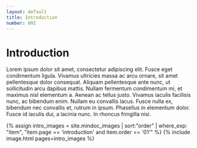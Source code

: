 ```yaml
---
layout: default
title: Introduction
number: 002
---
```

# Introduction

Lorem ipsum dolor sit amet, consectetur adipiscing elit. Fusce eget condimentum ligula. Vivamus ultricies massa ac arcu ornare, sit amet pellentesque dolor consequat. Aliquam pellentesque ante nunc, ut sollicitudin arcu dapibus mattis. Nullam fermentum condimentum mi, et maximus nisl elementum a. Aenean ac tellus justo. Vivamus iaculis facilisis nunc, ac bibendum enim. Nullam eu convallis lacus. Fusce nulla ex, bibendum nec convallis et, rutrum in ipsum. Phasellus in elementum dolor. Fusce id iaculis dui, a lacinia nunc. In rhoncus fringilla nisi.

{% assign intro_images = site.mindoc_images | sort:"order" | where_exp: "item", "item.page == 'introduction' and item.order == '01'" %}
{% include image.html pages=intro_images %}
